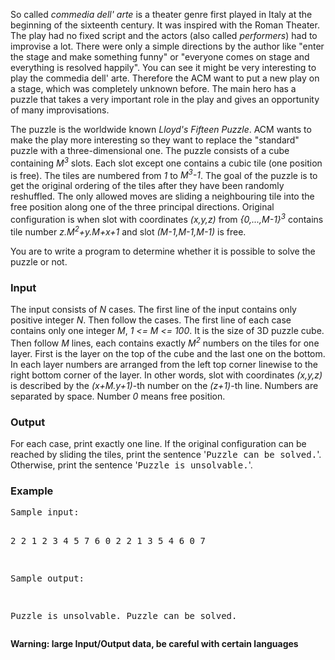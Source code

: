 <p>So called <i>commedia dell' arte</i> is a theater genre first
played in Italy at the beginning of the sixteenth century. It was inspired
with the Roman Theater. The play had no fixed script and the actors (also
called <i>performers</i>) had to improvise a lot. There were only a simple
directions by the author like "enter the stage and make something funny" or
"everyone comes on stage and everything is resolved happily". You can see it
might be very interesting to play the commedia dell' arte. Therefore
the ACM want to put a new play on a stage, which was completely unknown
before. The main hero has a puzzle that takes a very important role in the
play and gives an opportunity of many improvisations.

The puzzle is the worldwide known <i>Lloyd's Fifteen Puzzle</i>. ACM wants
to make the play more interesting so they want to replace the
"standard" puzzle with a three-dimensional one. The puzzle consists
of a cube containing <var>M<sup>3</sup></var> slots. Each slot except one
contains a cubic tile (one position is free).
The tiles are numbered from <var>1</var> to <var>M<sup>3</sup>-1</var>.
The goal of the puzzle is to get the original ordering of
the tiles after they have been randomly reshuffled.  The only allowed
moves are sliding a neighbouring tile into the free position along one
of the three principal directions. Original configuration is when slot
with coordinates <var>(x,y,z)</var> from <var>{0,...,M-1}<sup>3</sup></var>
contains tile number <var>z.M<sup>2</sup>+y.M+x+1</var> and slot
<var>(M-1,M-1,M-1)</var> is free.

</p><p>You are to write a program to determine whether it is possible 
to solve the puzzle or not.


</p><h3>Input</h3>

<p>The input consists of <var>N</var> cases. The first line of the input
contains only positive integer <var>N</var>. Then follow the cases. The
first line of each case contains only one integer <var>M</var>, <var>1 &lt;=
M &lt;= 100</var>. It is the size of 3D puzzle cube.  Then follow
<var>M</var> lines, each contains exactly <var>M<sup>2</sup></var> numbers
on the tiles for one layer. First is the layer on the top of the cube and
the last one on the bottom. In each layer numbers are arranged from the left
top corner linewise to the right bottom corner of the layer. In other words,
slot with coordinates <var>(x,y,z)</var> is described by the
<var>(x+M.y+1)</var>-th number on the <var>(z+1)</var>-th line.
Numbers are separated by space.  Number <var>0</var> means free position.


</p><h3>Output</h3>

<p>For each case, print exactly one line. 
If the original configuration can be reached by sliding the tiles,
print the sentence '<tt>Puzzle can be solved.</tt>'. Otherwise, print the
sentence '<tt>Puzzle is unsolvable.</tt>'.


</p><h3>Example</h3>
<pre>Sample input:

2
2
1 2 3 4
5 7 6 0
2
2 1 3 5
4 6 0 7

Sample output:

Puzzle is unsolvable.
Puzzle can be solved.
</pre>
<b>Warning: large Input/Output data, be careful with certain languages</b>